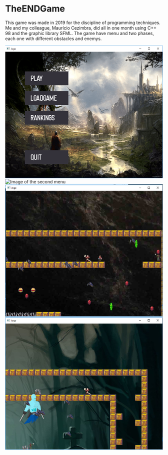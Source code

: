 # TheENDGame

This game was made in 2019 for the discipline of programming techniques. Me and my colleague, Maurício Cezimbra, did all in one month using C++ 98 and the graphic library SFML. The game have menu and two phases, each one with different obstacles and enemys.

![Image of the menu](https://github.com/matheusdfs/TheENDGame/blob/main/Imagens/MenuPrincipal.png)
![Image of the second menu](https://github.com/matheusdfs/TheENDGame/blob/main/Imagens/MenuSecundário.png)
![Image of the first phase](https://github.com/matheusdfs/TheENDGame/blob/main/Imagens/Exemplo%20de%20Gameplay.png)
![Image of the second phase](https://github.com/matheusdfs/TheENDGame/blob/main/Imagens/Exemplo%20de%20Gameplay2.png)
